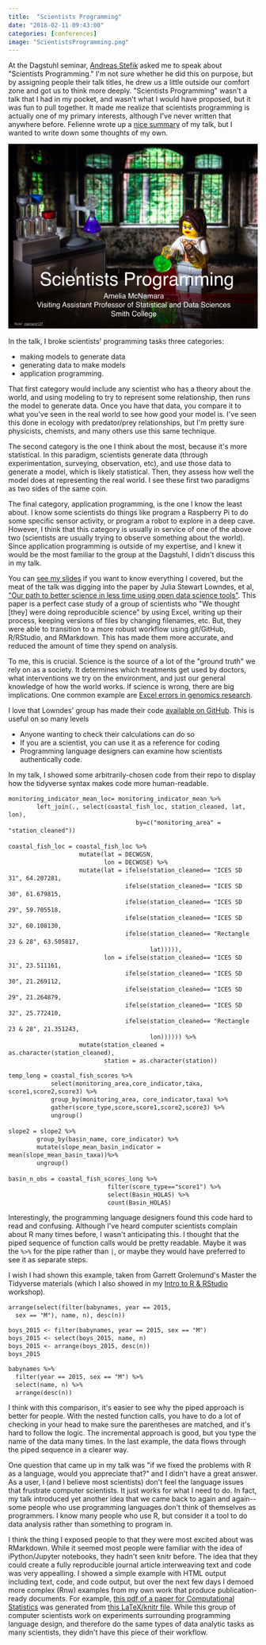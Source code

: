```yaml
---
title:  "Scientists Programming" 
date: "2018-02-11 09:43:00"
categories: [conferences]
image: "ScientistsProgramming.png"
---
```


At the Dagstuhl seminar, [Andreas Stefik](http://web.cs.unlv.edu/stefika/) asked me to speak about "Scientists Programming." I'm not sure whether he did this on purpose, but by assigning people their talk titles, he drew us a little outside our comfort zone and got us to think more deeply. "Scientists Programming" wasn't a talk that I had in my pocket, and wasn't what I would have proposed, but it was fun to pull together. It made me realize that scientists programming is actually one of my primary interests, although I've never written that anywhere before. Felienne wrote up a [nice summary](http://www.felienne.com/archives/5900) of my talk, but I wanted to write down some thoughts of my own.

[![Female lego scientist](ScientistsProgramming.png)](https://www.flickr.com/photos/clement127/15236140202/in/photolist-pdncEs-rabMJr-qSKYvp-qPeSji-rmJJdW-btryhH-qK7VJj-cm1Hb-qdaYpW-fWAdZ-9WhgHt-oLa2TT-2vuJD-2vuKd-mk1ib-qAU7wq-r3voVM-8CAcWc-9oggZ-7w3hnt-56tdL-oLa3fV-2vuPq-2vuJ5-oLqNAT-otW1FH-hGxPy-9Gbfpi-kyh6Q-wL7Y9q-anxVft-otW5n1-bWGa2P-qmxh8-otWG7V-nCpBGK-oLa2C2-pqcggk-61RzgT-dgrA8g-gbGJp-nBBqqg-anxVyP-6KVaRB-anAxnS-anxJWP-oJoZ4d-rcEdVP-aySHmX-anxJdr)

In the talk, I broke scientists' programming tasks three categories:

-   making models to generate data
-   generating data to make models
-   application programming.

That first category would include any scientist who has a theory about the world, and using modeling to try to represent some relationship, then runs the model to generate data. Once you have that data, you compare it to what you've seen in the real world to see how good your model is. I've seen this done in ecology with predator/prey relationships, but I'm pretty sure physicists, chemists, and many others use this same technique.

The second category is the one I think about the most, because it's more statistical. In this paradigm, scientists generate data (through experimentation, surveying, observation, etc), and use those data to generate a model, which is likely statistical. Then, they assess how well the model does at representing the real world. I see these first two paradigms as two sides of the same coin.

The final category, application programming, is the one I know the least about. I know some scientists do things like program a Raspberry Pi to do some specific sensor activity, or program a robot to explore in a deep cave. However, I think that this category is usually in service of one of the above two (scientists are usually trying to observe something about the world). Since application programming is outside of my expertise, and I knew it would be the most familiar to the group at the Dagstuhl, I didn't discuss this in my talk.

You can [see my slides](http://materials.dagstuhl.de/files/18/18061/18061.AmeliaA.McNamara1.Slides2.pdf) if you want to know everything I covered, but the meat of the talk was digging into the paper by Julia Stewart Lowndes, et al, ["Our path to better science in less time using open data science tools"](https://www.nature.com/articles/s41559-017-0160). This paper is a perfect case study of a group of scientists who "We thought \[they\] were doing reproducible science" by using Excel, writing up their process, keeping versions of files by changing filenames, etc. But, they were able to transition to a more robust workflow using git/GitHub, R/RStudio, and RMarkdown. This has made them more accurate, and reduced the amount of time they spend on analysis.

To me, this is crucial. Science is the source of a lot of the "ground truth" we rely on as a society. It determines which treatments get used by doctors, what interventions we try on the environment, and just our general knowledge of how the world works. If science is wrong, there are big implications. One common example are [Excel errors in genomics research](https://genomebiology.biomedcentral.com/articles/10.1186/s13059-016-1044-7).

I love that Lowndes' group has made their code [available on GitHub](https://github.com/OHI-Science/). This is useful on so many levels

-   Anyone wanting to check their calculations can do so
-   If you are a scientist, you can use it as a reference for coding
-   Programming language designers can examine how scientists authentically code.

In my talk, I showed some arbitrarily-chosen code from their repo to display how the tidyverse syntax makes code more human-readable.

```         
monitoring_indicator_mean_loc= monitoring_indicator_mean %>% 
        left_join(., select(coastal_fish_loc, station_cleaned, lat, lon), 
                                    by=c("monitoring_area" = "station_cleaned"))

coastal_fish_loc = coastal_fish_loc %>%
                    mutate(lat = DECWGSN,
                           lon = DECWGSE) %>%
                    mutate(lat = ifelse(station_cleaned== "ICES SD 31", 64.207281,
                                 ifelse(station_cleaned== "ICES SD 30", 61.679815,
                                 ifelse(station_cleaned== "ICES SD 29", 59.705518,
                                 ifelse(station_cleaned== "ICES SD 32", 60.108130,
                                 ifelse(station_cleaned== "Rectangle 23 & 28", 63.505817,
                                        lat))))),
                           lon = ifelse(station_cleaned== "ICES SD 31", 23.511161,
                                 ifelse(station_cleaned== "ICES SD 30", 21.269112,
                                 ifelse(station_cleaned== "ICES SD 29", 21.264879,
                                 ifelse(station_cleaned== "ICES SD 32", 25.772410,
                                 ifelse(station_cleaned== "Rectangle 23 & 28", 21.351243, 
                                        lon)))))) %>%
                    mutate(station_cleaned = as.character(station_cleaned),
                           station = as.character(station))
```

```         
temp_long = coastal_fish_scores %>% 
            select(monitoring_area,core_indicator,taxa, score1,score2,score3) %>%
            group_by(monitoring_area, core_indicator,taxa) %>%
            gather(score_type,score,score1,score2,score3) %>%
            ungroup()

slope2 = slope2 %>%
        group_by(basin_name, core_indicator) %>%
        mutate(slope_mean_basin_indicator = mean(slope_mean_basin_taxa))%>%
        ungroup()

basin_n_obs = coastal_fish_scores_long %>% 
                            filter(score_type=="score1") %>% 
                            select(Basin_HOLAS) %>%
                            count(Basin_HOLAS)
```

Interestingly, the programming language designers found this code hard to read and confusing. Although I've heard computer scientists complain about R many times before, I wasn't anticipating this. I thought that the piped sequence of function calls would be pretty readable. Maybe it was the `%>%` for the pipe rather than `|`, or maybe they would have preferred to see it as separate steps.

I wish I had shown this example, taken from Garrett Grolemund's Master the Tidyverse materials (which I also showed in my [Intro to R & RStudio](https://github.com/AmeliaMN/IntroToR) workshop).

```         
arrange(select(filter(babynames, year == 2015, 
  sex == "M"), name, n), desc(n))
```

```         
boys_2015 <- filter(babynames, year == 2015, sex == "M")
boys_2015 <- select(boys_2015, name, n)
boys_2015 <- arrange(boys_2015, desc(n))
boys_2015
```

```         
babynames %>%
  filter(year == 2015, sex == "M") %>%
  select(name, n) %>%
  arrange(desc(n))
```

I think with this comparison, it's easier to see why the piped approach is better for people. With the nested function calls, you have to do a lot of checking in your head to make sure the parentheses are matched, and it's hard to follow the logic. The incremental approach is good, but you type the name of the data many times. In the last example, the data flows through the piped sequence in a clearer way.

One question that came up in my talk was "if we fixed the problems with R as a language, would you appreciate that?" and I didn't have a great answer. As a user, I (and I believe most scientists) don't feel the language issues that frustrate computer scientists. It just works for what I need to do. In fact, my talk introduced yet another idea that we came back to again and again-- some people who use programming languages don't think of themselves as programmers. I know many people who use R, but consider it a tool to do data analysis rather than something to program in.

I think the thing I exposed people to that they were most excited about was RMarkdown. While it seemed most people were familiar with the idea of iPython/Jupyter notebooks, they hadn't seen knitr before. The idea that they could create a fully reproducible journal article interweaving text and code was very appealling. I showed a simple example with HTML output including text, code, and code output, but over the next few days I demoed more complex (Rnw) examples from my own work that produce publication-ready documents. For example, [this pdf of a paper for Computational Statistics](https://github.com/COSTDataExpo2013/AmeliaMN/blob/master/PaperFinalDraft.pdf) was generated from [this LaTeX/knitr file](https://github.com/COSTDataExpo2013/AmeliaMN/blob/master/PaperFinalDraft.Rnw). While this group of computer scientists work on experiments surrounding programming language design, and therefore do the same types of data analytic tasks as many scientists, they didn't have this piece of their workflow.
